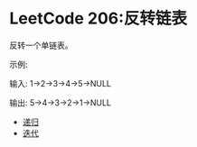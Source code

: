 # LeetCode 206:反转链表
反转一个单链表。

示例:

输入: 1->2->3->4->5->NULL

输出: 5->4->3->2->1->NULL

- [递归](./reverseListRc.c)
- [迭代](./reverseList.c)
